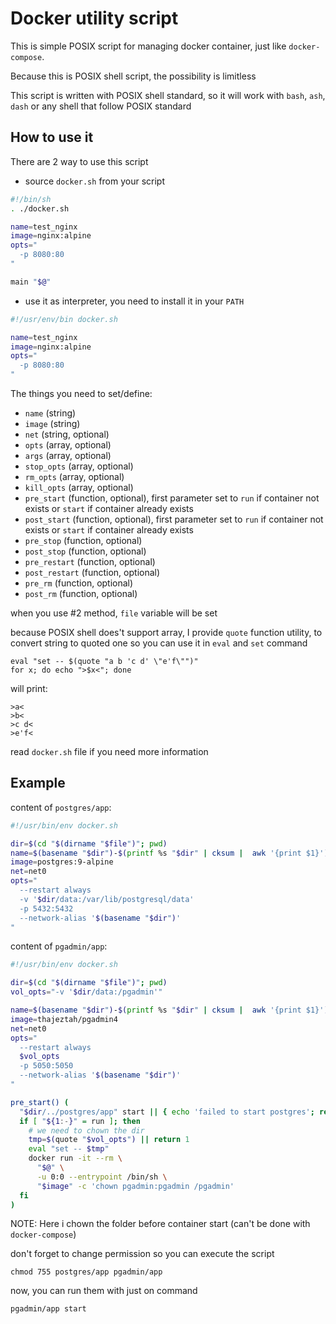 # Docker utility script

This is simple POSIX script for managing docker container, just like `docker-compose`.

Because this is POSIX shell script, the possibility is limitless

This script is written with POSIX shell standard, so it will work with `bash`, `ash`, `dash` or any shell that follow POSIX standard

## How to use it
There are 2 way to use this script
- source `docker.sh` from your script
```sh
#!/bin/sh
. ./docker.sh

name=test_nginx
image=nginx:alpine
opts="
  -p 8080:80
"

main "$@"
```
- use it as interpreter, you need to install it in your `PATH`
```sh
#!/usr/env/bin docker.sh

name=test_nginx
image=nginx:alpine
opts="
  -p 8080:80
"
```

The things you need to set/define:

- `name` (string)
- `image` (string)
- `net` (string, optional)
- `opts` (array, optional)
- `args` (array, optional)
- `stop_opts` (array, optional)
- `rm_opts` (array, optional)
- `kill_opts` (array, optional)
- `pre_start` (function, optional), first parameter set to `run` if container not exists or `start` if container already exists
- `post_start` (function, optional), first parameter set to `run` if container not exists or `start` if container already exists
- `pre_stop` (function, optional)
- `post_stop` (function, optional)
- `pre_restart` (function, optional)
- `post_restart` (function, optional)
- `pre_rm` (function, optional)
- `post_rm` (function, optional)

when you use #2 method, `file` variable will be set

because POSIX shell does't support array, I provide `quote` function utility, to convert string to quoted one so you can use it in `eval` and `set` command
```shell
eval "set -- $(quote "a b 'c d' \"e'f\"")"
for x; do echo ">$x<"; done
```
will print:
```
>a<
>b<
>c d<
>e'f<
```

read `docker.sh` file if you need more information


## Example

content of `postgres/app`:
```sh
#!/usr/bin/env docker.sh

dir=$(cd "$(dirname "$file")"; pwd)
name=$(basename "$dir")-$(printf %s "$dir" | cksum |  awk '{print $1}')
image=postgres:9-alpine
net=net0
opts="
  --restart always
  -v '$dir/data:/var/lib/postgresql/data'
  -p 5432:5432
  --network-alias '$(basename "$dir")'
"
```

content of `pgadmin/app`:
```sh
#!/usr/bin/env docker.sh

dir=$(cd "$(dirname "$file")"; pwd)
vol_opts="-v '$dir/data:/pgadmin'"

name=$(basename "$dir")-$(printf %s "$dir" | cksum |  awk '{print $1}')
image=thajeztah/pgadmin4
net=net0
opts="
  --restart always
  $vol_opts
  -p 5050:5050
  --network-alias '$(basename "$dir")'
"

pre_start() (
  "$dir/../postgres/app" start || { echo 'failed to start postgres'; return 1; }
  if [ "${1:-}" = run ]; then
    # we need to chown the dir
    tmp=$(quote "$vol_opts") || return 1
    eval "set -- $tmp"
    docker run -it --rm \
      "$@" \
      -u 0:0 --entrypoint /bin/sh \
      "$image" -c 'chown pgadmin:pgadmin /pgadmin'
  fi
)
```
NOTE: Here i chown the folder before container start (can't be done with `docker-compose`)

don't forget to change permission so you can execute the script

    chmod 755 postgres/app pgadmin/app

now, you can run them with just on command

    pgadmin/app start
